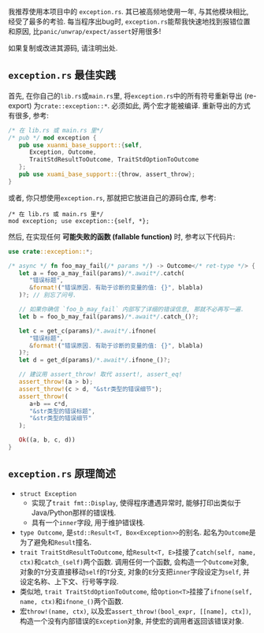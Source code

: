 我推荐使用本项目中的 `exception.rs`. 其已被高频地使用一年, 与其他模块相比, 经受了最多的考验. 每当程序出bug时, `exception.rs`能帮我快速地找到报错位置和原因, 比`panic/unwrap/expect/assert`好用很多!

如果复制或改进其源码, 请注明出处.

## `exception.rs` 最佳实践

首先, 在你自己的`lib.rs`或`main.rs`里, 将`exception.rs`中的所有符号重新导出 (re-export) 为`crate::exception::*`. 必须如此, 两个宏才能被编译. 重新导出的方式有很多, 参考:

```rust
/* 在 lib.rs 或 main.rs 里*/
/* pub */ mod exception {
   pub use xuanmi_base_support::{self,
      Exception, Outcome,
      TraitStdResultToOutcome, TraitStdOptionToOutcome
   };
   pub use xuami_base_support::{throw, assert_throw};
}
```

或者, 你只想使用`exception.rs`, 那就把它放进自己的源码仓库, 参考:

```
/* 在 lib.rs 或 main.rs 里*/
mod exception; use exception::{self, *};
```

然后, 在实现任何 **可能失败的函数 (fallable function)** 时, 参考以下代码片:

```rust
use crate::exception::*;

/* async */ fn foo_may_fail(/* params */) -> Outcome</* ret-type */> {
   let a = foo_a_may_fail(params)/*.await*/.catch(
      "错误标题",
      &format!("错误原因. 有助于诊断的变量的值: {}", blabla)
   )?; // 别忘了问号.

   // 如果你确信 `foo_b_may_fail` 内部写了详细的错误信息, 那就不必再写一遍.
   let b = foo_b_may_fail(params)/*.await*/.catch_()?;

   let c = get_c(params)/*.await*/.ifnone(
      "错误标题",
      &format!("错误原因. 有助于诊断的变量的值: {}", blabla)
   )?;
   let d = get_d(params)/*.await*/.ifnone_()?;

   // 建议用 assert_throw! 取代 assert!, assert_eq!
   assert_throw!(a > b);
   assert_throw!(c > d, "&str类型的错误细节");
   assert_throw!(
      a+b == c*d,
      "&str类型的错误标题",
      "&str类型的错误细节"
   );

   Ok((a, b, c, d))
}
```


## `exception.rs` 原理简述

* `struct Exception`
   * 实现了`trait fmt::Display`, 使得程序遭遇异常时, 能够打印出类似于Java/Python那样的错误栈.
   * 具有一个`inner`字段, 用于维护错误栈.
* `type Outcome`, 是`std::Result<T, Box<Exception>>`的别名. 起名为`Outcome`是为了避免和`Result`撞名.
* `trait TraitStdResultToOutcome`, 给`Result<T, E>`挂接了`catch(self, name, ctx)`和`catch_(self)`两个函数. 调用任何一个函数, 会构造一个`Outcome`对象, 对象的`T`分支直接移动`self`的`T`分支, 对象的`E`分支把`inner`字段设定为`self`, 并设定名称、上下文、行号等字段.
* 类似地, `trait TraitStdOptionToOutcome`, 给`Option<T>`挂接了`ifnone(self, name, ctx)`和`ifnone_()`两个函数.
* 宏`throw!(name, ctx)`, 以及宏`assert_throw!(bool_expr, [[name], ctx])`, 构造一个没有内部错误的`Exception`对象, 并使宏的调用者返回该错误对象.
